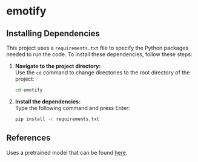 # emotify

## Installing Dependencies
This project uses a `requirements.txt` file to specify the Python packages needed to run the code. To install these dependencies, follow these steps:
1. **Navigate to the project directory:**  
   Use the `cd` command to change directories to the root directory of the project:

    ```bash
    cd emotify
    ```
2. **Install the dependencies:**  
   Type the following command and press Enter:

   ```bash
   pip install -r requirements.txt
   ```

## References
Uses a pretrained model that can be found [here](https://github.com/justinshenk/fer).